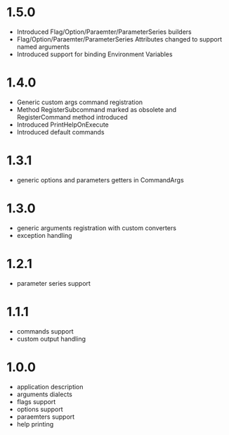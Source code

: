 # 1.5.0
 * Introduced Flag/Option/Paraemter/ParameterSeries builders
 * Flag/Option/Paraemter/ParameterSeries Attributes changed to support named arguments
 * Introduced support for binding Environment Variables

# 1.4.0
 * Generic custom args command registration
 * Method RegisterSubcommand marked as obsolete and RegisterCommand method introduced
 * Introduced PrintHelpOnExecute
 * Introduced default commands 

# 1.3.1
 * generic options and parameters getters in CommandArgs

# 1.3.0
 * generic arguments registration with custom converters
 * exception handling

# 1.2.1
 * parameter series support

# 1.1.1
 * commands support
 * custom output handling
 
# 1.0.0

 * application description
 * arguments dialects
 * flags support
 * options support
 * paraemters support
 * help printing
